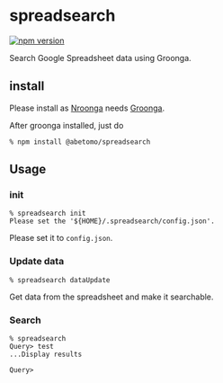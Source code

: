 # spreadsearch

[![npm version](https://badge.fury.io/js/%40abetomo%2Fspreadsearch.svg)](https://badge.fury.io/js/%40abetomo%2Fspreadsearch)

Search Google Spreadsheet data using Groonga.

## install
[Groonga]:http://groonga.org/
[Nroonga]:https://nroonga.github.io/

Please install as [Nroonga][] needs [Groonga][].

After groonga installed, just do

```
% npm install @abetomo/spreadsearch
```

## Usage
### init
```
% spreadsearch init
Please set the '${HOME}/.spreadsearch/config.json'.
```

Please set it to `config.json`.

### Update data
```
% spreadsearch dataUpdate
```

Get data from the spreadsheet and make it searchable.

### Search
```
% spreadsearch
Query> test
...Display results

Query>
```
